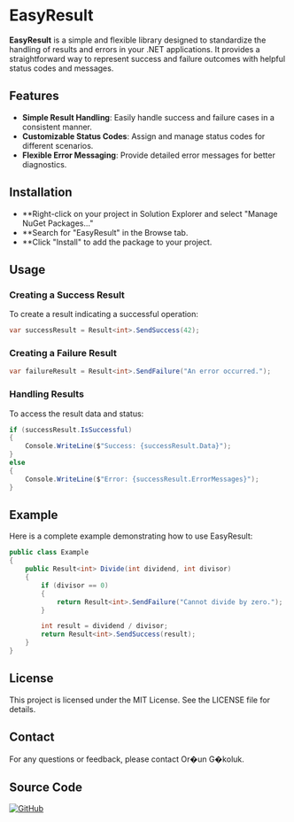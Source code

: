 # EasyResult

**EasyResult** is a simple and flexible library designed to standardize the handling of results and errors in your .NET applications. It provides a straightforward way to represent success and failure outcomes with helpful status codes and messages.

## Features

- **Simple Result Handling**: Easily handle success and failure cases in a consistent manner.
- **Customizable Status Codes**: Assign and manage status codes for different scenarios.
- **Flexible Error Messaging**: Provide detailed error messages for better diagnostics.

## Installation

- **Right-click on your project in Solution Explorer and select "Manage NuGet Packages..."
- **Search for "EasyResult" in the Browse tab.
- **Click "Install" to add the package to your project.


## Usage
### Creating a Success Result
To create a result indicating a successful operation:

```csharp
var successResult = Result<int>.SendSuccess(42);
```

### Creating a Failure Result

```csharp
var failureResult = Result<int>.SendFailure("An error occurred.");
```

### Handling Results
To access the result data and status:

```csharp
if (successResult.IsSuccessful)
{
    Console.WriteLine($"Success: {successResult.Data}");
}
else
{
    Console.WriteLine($"Error: {successResult.ErrorMessages}");
}
```

## Example
Here is a complete example demonstrating how to use EasyResult:

```csharp
public class Example
{
    public Result<int> Divide(int dividend, int divisor)
    {
        if (divisor == 0)
        {
            return Result<int>.SendFailure("Cannot divide by zero.");
        }

        int result = dividend / divisor;
        return Result<int>.SendSuccess(result);
    }
}
```

## License
This project is licensed under the MIT License. See the LICENSE file for details.

## Contact
For any questions or feedback, please contact Or�un G�koluk.

## Source Code

[![GitHub](https://img.shields.io/badge/GitHub-EasyResult-blue?logo=github)](https://github.com/orcungokoluk/EasyResult)